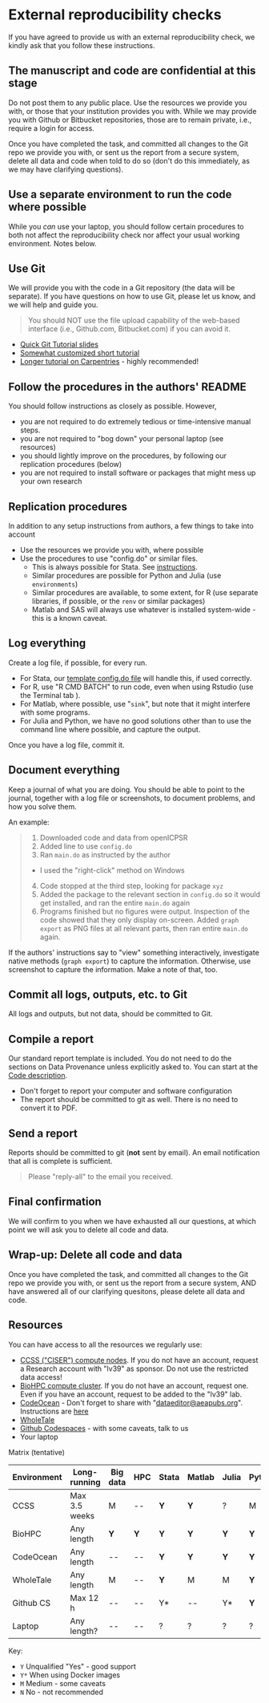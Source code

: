 # External reproducibility checks

If you have agreed to provide us with an external reproducibility check, we kindly ask that you follow these instructions.

## The manuscript and code are confidential at this stage

Do not post them to any public place. Use the resources we provide you with, or those that your institution provides you with. While we may provide you with Github or Bitbucket repositories, those are to remain private, i.e., require a login for access. 

Once you have completed the task, and committed all changes to the Git repo we provide you with, or sent us the report from a secure system, delete all data and code when told to do so (don't do this immediately, as we may have clarifying questions).

## Use a separate environment to run the code where possible

While you *can* use your laptop, you should follow certain procedures to both not affect the reproducibility check nor affect your usual working environment. Notes below.

## Use Git

We will provide you with the code in a Git repository (the data will be separate). If you have questions on how to use Git, please let us know, and we will help and guide you.

> You should NOT use the file upload capability of the web-based interface (i.e., Github.com, Bitbucket.com) if you can avoid it.

- [Quick Git Tutorial slides](https://alicelepissier.com/git-tutorial/slides.html#1)
- [Somewhat customized short tutorial](https://labordynamicsinstitute.github.io/replicability-training-presentation/part4.html)
- [Longer tutorial on Carpentries](https://swcarpentry.github.io/git-novice/) - highly recommended!

## Follow the procedures in the authors' README

You should follow instructions as closely as possible. However,

- you are not required to do extremely tedious or time-intensive manual steps.
- you are not required to "bog down" your personal laptop (see resources)
- you should lightly improve on the procedures, by following our replication procedures (below)
- you are not required to install software or packages that might mess up your own research

## Replication procedures

In addition to any setup instructions from authors, a few things to take into account

- Use the resources we provide you with, where possible
- Use the procedures to use "config.do" or similar files. 
  - This is always possible for Stata. See [instructions](https://labordynamicsinstitute.github.io/replicability-training-curriculum/stata-related-procedures.html#running-code-in-stata). 
  - Similar procedures are possible for Python and Julia (use `environments`)
  - Similar procedures are available, to some extent, for R (use separate libraries, if possible, or the `renv` or similar packages)
  - Matlab and SAS will always use whatever is installed system-wide - this is a known caveat.

## Log everything

Create a log file, if possible, for every run.

- For Stata, our [template config.do file](https://github.com/AEADataEditor/replication-template/blob/master/template-config.do) will handle this, if used correctly.
- For R, use "R CMD BATCH" to run code, even when using Rstudio (use the Terminal tab ).
- For Matlab, where possible, use "`sink`", but note that it might interfere with some programs.
- For Julia and Python, we have no good solutions other than to use the command line where possible, and capture the output.

Once you have a log file, commit it.

## Document everything

Keep a journal of what you are doing. You should be able to point to the journal, together with a log file or screenshots, to document problems, and how you solve them. 

An example:

>
> 1. Downloaded code and data from openICPSR
> 2. Added line to use `config.do`
> 3. Ran `main.do`  as instructed by the author
>   - I used the "right-click" method on Windows
> 4. Code stopped at the third step, looking for package `xyz`
> 5. Added the package to the relevant section in `config.do` so it would get installed, and ran the entire `main.do` again
> 6. Programs finished but no figures were output. Inspection of the code showed that they only display on-screen. Added `graph export` as PNG files at all relevant parts, then ran entire `main.do` again.

If the authors' instructions say to "view" something interactively, investigate native methods (`graph export`) to capture the information. Otherwise, use screenshot to capture the information. Make a note of that, too.

## Commit all logs, outputs, etc. to Git

All logs and outputs, but not data, should be committed to Git. 

## Compile a report

Our standard report template is included. You do not need to do the sections on Data Provenance unless explicitly asked to. You can start at the [Code description](https://github.com/AEADataEditor/replication-template/blob/a530d6d5a906646e015ca62fdd78a774dd793e7a/REPLICATION.md?plain=1#L162).

- Don't forget to report your computer and software configuration
- The report should be committed to git as well. There is no need to convert it to PDF.

## Send a report

Reports should be committed to git (**not** sent by email). An email notification that all is complete is sufficient. 

> Please "reply-all" to the email you received.

## Final confirmation

We will confirm to you when we have exhausted all our questions, at which point we will ask you to delete all code and data.

## Wrap-up: Delete all code and data

Once you have completed the task, and committed all changes to the Git repo we provide you with, or sent us the report from a secure system, AND have answered all of our clarifying quesitons, please delete all data and code. 


## Resources

You can have access to all the resources we regularly use:

- [CCSS ("CISER") compute nodes](https://ciser.cornell.edu/computing/computing-help/how-to-login/). If you do not have an account, request a Research account with "lv39" as sponsor. Do not use the restricted data access!
- [BioHPC compute cluster](https://biohpc.cornell.edu/lab/lab.aspx). If you do not have an account, request one. Even if you have an account, request to be added to the "lv39" lab.
- [CodeOcean](https://www.codeocean.com) - Don't forget to share with "dataeditor@aeapubs.org". Instructions are [here](https://labordynamicsinstitute.github.io/replicability-training-curriculum/access-to-computers.html#reproducibility-checks-in-codeocean)
- [WholeTale](https://labordynamicsinstitute.github.io/replicability-training-curriculum/access-to-computers.html#conducting-reproducibility-checks-on-wholetale)
- [Github Codespaces](https://github.com/codespaces) - with some caveats, talk to us
- Your laptop 

Matrix (tentative)

| Environment | Long-running | Big data | HPC |Stata | Matlab | Julia | Python | R | Docker |
|------------|--------------|----------|----|-------|--------|-------|--------|---|---|
| CCSS   | Max 3.5 weeks | M | -- | **Y** | **Y** | ? | M | M | -- |
| BioHPC | Any length    | **Y** | **Y** | **Y** | **Y** | **Y** | **Y** | **Y** | **Y** |
| CodeOcean| Any length  | -- | -- | **Y** | **Y** | **Y** | **Y** | **Y** | -- |
| WholeTale| Any length  | M | -- | **Y** | M | M | **Y** | **Y** | -- |
| Github CS| Max 12 h    | -- | -- | Y*| -- | Y*| **Y** | Y*| **Y** |
| Laptop   | Any length? | -- | -- | ? | ? | ? | ? | ? | ? |

Key:
- `Y` Unqualified "Yes" - good support
- `Y*` When using Docker images
- `M` Medium - some caveats
- `N` No - not recommended
